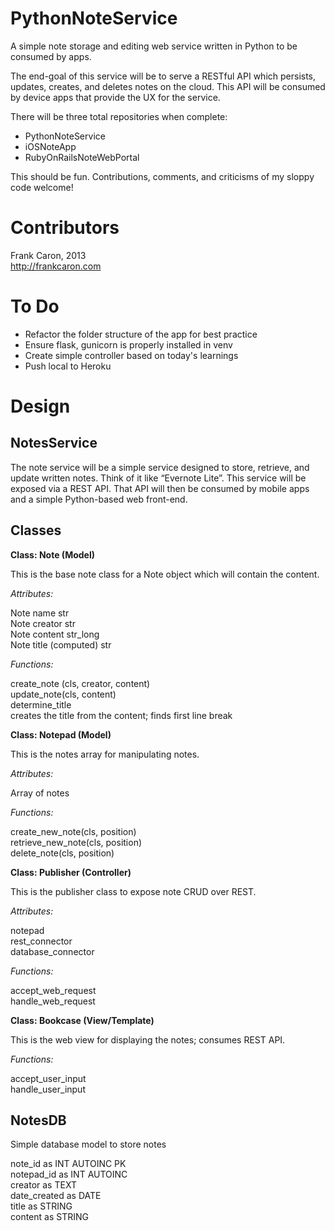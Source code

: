 PythonNoteService
=================

A simple note storage and editing web service written in Python to be consumed by apps.

The end-goal of this service will be to serve a RESTful API which persists, updates, creates, and deletes notes
on the cloud. This API will be consumed by device apps that provide the UX for the service.

There will be three total repositories when complete:
- PythonNoteService
- iOSNoteApp
- RubyOnRailsNoteWebPortal

This should be fun. Contributions, comments, and criticisms of my sloppy code welcome!

Contributors
=================
Frank Caron, 2013  
http://frankcaron.com

To Do
=================
* Refactor the folder structure of the app for best practice
* Ensure flask, gunicorn is properly installed in venv
* Create simple controller based on today's learnings 
* Push local to Heroku

Design
=================

NotesService
------

The note service will be a simple service designed to store, retrieve, and update written notes. Think of it like “Evernote Lite”. This service will be exposed via a REST API. That API will then be consumed by mobile apps and a simple Python-based web front-end.

Classes
------

**Class: Note (Model)**

This is the base note class for a Note object which will contain the content.

*Attributes:*

Note name str  
Note creator str  
Note content str_long  
Note title (computed) str  

*Functions:*

create_note (cls, creator, content)  
update_note(cls, content)  
determine_title  
creates the title from the content; finds first line break  

**Class: Notepad (Model)**

This is the notes array for manipulating notes.

*Attributes:*

Array of notes  

*Functions:*

create_new_note(cls, position)  
retrieve_new_note(cls, position)    
delete_note(cls, position)

**Class: Publisher (Controller)**

This is the publisher class to expose note CRUD over REST.

*Attributes:*

notepad  
rest_connector  
database_connector  

*Functions:*

accept_web_request  
handle_web_request  

**Class: Bookcase (View/Template)**

This is the web view for displaying the notes; consumes REST API.

*Functions:*

accept_user_input  
handle_user_input  

NotesDB
------

Simple database model to store notes

note_id as INT AUTOINC PK  
notepad_id as INT AUTOINC  
creator as TEXT  
date_created as DATE  
title as STRING  
content as STRING  
